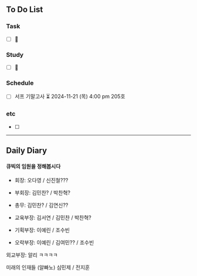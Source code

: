 ## To Do List
### Task
- [ ] 📅

### Study
- [ ] 📅 

### Schedule
- [ ] 서프 기말고사 ⏳ 2024-11-21 (목) 4:00 pm 205호

### etc
- [ ] 

---
## Daily Diary

#### 큐빅의 임원을 정해봅시다

- 회장: 오다영 / 신진철???
- 부회장: 김민찬? / 박찬혁?

- 총무: 김민찬? / 김연신??
- 교육부장: 김서연 / 김민찬 / 박찬혁?
- 기획부장: 이예린 / 조수빈
- 오락부장: 이예린 / 김여민?? / 조수빈

외교부장: 알리 ㅋㅋㅋㅋ

미래의 인재들 (알빠노)
심민제 / 전지훈